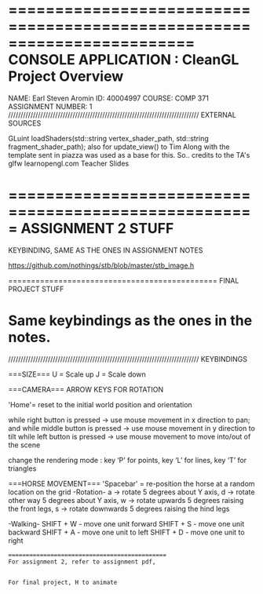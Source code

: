 ========================================================================
    CONSOLE APPLICATION : CleanGL Project Overview
========================================================================
NAME: Earl Steven Aromin
ID: 40004997
COURSE: COMP 371
ASSIGNMENT NUMBER: 1
/////////////////////////////////////////////////////////////////////////////
EXTERNAL SOURCES

GLuint loadShaders(std::string vertex_shader_path, std::string fragment_shader_path);
also for update_view() to Tim
Along with the template sent in piazza was used as a base for this. So.. credits to the TA's
glfw
learnopengl.com
Teacher Slides



=====================================================
ASSIGNMENT 2 STUFF
======================================================
KEYBINDING, SAME AS THE ONES IN ASSIGNMENT NOTES


https://github.com/nothings/stb/blob/master/stb_image.h


==============================================
FINAL PROJECT STUFF

Same keybindings as the ones in the notes.
==============================================












/////////////////////////////////////////////////////////////////////////////
KEYBINDINGS

===SIZE===
U = Scale up
J = Scale down

===CAMERA===
ARROW KEYS FOR ROTATION

'Home'= reset to the initial world position and orientation

while right button is pressed → use mouse movement in x direction to pan; and
while middle button is pressed → use mouse movement in y direction to tilt
while left button is pressed → use mouse movement to move into/out of the scene

change the rendering mode :
	key ‘P’ for points, 
	key ‘L’ for lines, 
	key ‘T’ for triangles

===HORSE MOVEMENT===
'Spacebar' = re-position the horse at a random location on the grid
 -Rotation-
	a → rotate 5 degrees about Y axis, 
	d → rotate other way 5 degrees about Y axis, 
	w → rotate upwards 5 degrees raising the front legs, 
	s → rotate downwards 5 degrees raising the hind legs

 -Walking-
	SHIFT + W - move one unit forward
	SHIFT + S - move one unit backward
	SHIFT + A - move one unit to left
	SHIFT + D - move one unit to right
	
	=============================================
	For assignment 2, refer to assignment pdf,
	
	
	For final project, H to animate
